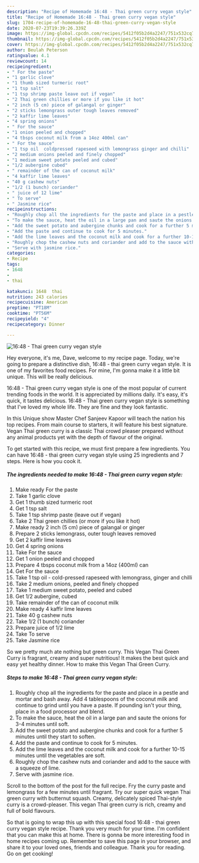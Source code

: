 ```yaml
---
description: "Recipe of Homemade 16:48 - Thai green curry vegan style"
title: "Recipe of Homemade 16:48 - Thai green curry vegan style"
slug: 1704-recipe-of-homemade-16-48-thai-green-curry-vegan-style
date: 2020-07-23T19:39:26.339Z
image: https://img-global.cpcdn.com/recipes/5412f05b2d4a2247/751x532cq70/1648-thai-green-curry-vegan-style-recipe-main-photo.jpg
thumbnail: https://img-global.cpcdn.com/recipes/5412f05b2d4a2247/751x532cq70/1648-thai-green-curry-vegan-style-recipe-main-photo.jpg
cover: https://img-global.cpcdn.com/recipes/5412f05b2d4a2247/751x532cq70/1648-thai-green-curry-vegan-style-recipe-main-photo.jpg
author: Beulah Peterson
ratingvalue: 4.1
reviewcount: 14
recipeingredient:
- " For the paste"
- "1 garlic clove"
- "1 thumb sized turmeric root"
- "1 tsp salt"
- "1 tsp shrimp paste leave out if vegan"
- "2 Thai green chillies or more if you like it hot"
- "2 inch (5 cm) piece of galangal or ginger"
- "2 sticks lemongrass outer tough leaves removed"
- "2 kaffir lime leaves"
- "4 spring onions"
- " For the sauce"
- "1 onion peeled and chopped"
- "4 tbsps coconut milk from a 14oz 400ml can"
- " For the sauce"
- "1 tsp oil  coldpressed rapeseed with lemongrass ginger and chilli"
- "2 medium onions peeled and finely chopped"
- "1 medium sweet potato peeled and cubed"
- "1/2 aubergine cubed"
- " remainder of the can of coconut milk"
- "4 kaffir lime leaves"
- "40 g cashew nuts"
- "1/2 (1 bunch) coriander"
- " juice of 12 lime"
- " To serve"
- " Jasmine rice"
recipeinstructions:
- "Roughly chop all the ingredients for the paste and place in a pestle and mortar and bash away. Add 4 tablespoons of the coconut milk and continue to grind until you have a paste. If pounding isn&#39;t your thing, place in a food processor and blend."
- "To make the sauce, heat the oil in a large pan and saute the onions for 3-4 minutes until soft."
- "Add the sweet potato and aubergine chunks and cook for a further 5 minutes until they start to soften."
- "Add the paste and continue to cook for 5 minutes."
- "Add the lime leaves and the coconut milk and cook for a further 10-15 minutes until the vegetables are soft."
- "Roughly chop the cashew nuts and coriander and add to the sauce with a squeeze of lime."
- "Serve with jasmine rice."
categories:
- Recipe
tags:
- 1648
- 
- thai

katakunci: 1648  thai 
nutrition: 243 calories
recipecuisine: American
preptime: "PT18M"
cooktime: "PT56M"
recipeyield: "4"
recipecategory: Dinner

---
```



![16:48 - Thai green curry vegan style](https://img-global.cpcdn.com/recipes/5412f05b2d4a2247/751x532cq70/1648-thai-green-curry-vegan-style-recipe-main-photo.jpg)

Hey everyone, it's me, Dave, welcome to my recipe page. Today, we're going to prepare a distinctive dish, 16:48 - thai green curry vegan style. It is one of my favorites food recipes. For mine, I'm gonna make it a little bit unique. This will be really delicious.

16:48 - Thai green curry vegan style is one of the most popular of current trending foods in the world. It is appreciated by millions daily. It's easy, it's quick, it tastes delicious. 16:48 - Thai green curry vegan style is something that I've loved my whole life. They are fine and they look fantastic.

In this Unique show Master Chef Sanjeev Kapoor will teach the nation his top recipes. From main course to starters, it will feature his best signature. Vegan Thai green curry is a classic Thai crowd pleaser prepared without any animal products yet with the depth of flavour of the original.


To get started with this recipe, we must first prepare a few ingredients. You can have 16:48 - thai green curry vegan style using 25 ingredients and 7 steps. Here is how you cook it.

<!--inarticleads1-->

##### The ingredients needed to make 16:48 - Thai green curry vegan style:

1. Make ready  For the paste
1. Take 1 garlic clove
1. Get 1 thumb sized turmeric root
1. Get 1 tsp salt
1. Take 1 tsp shrimp paste (leave out if vegan)
1. Take 2 Thai green chillies (or more if you like it hot)
1. Make ready 2 inch (5 cm) piece of galangal or ginger
1. Prepare 2 sticks lemongrass, outer tough leaves removed
1. Get 2 kaffir lime leaves
1. Get 4 spring onions
1. Take  For the sauce
1. Get 1 onion peeled and chopped
1. Prepare 4 tbsps coconut milk from a 14oz (400ml) can
1. Get  For the sauce
1. Take 1 tsp oil - cold-pressed rapeseed with lemongrass, ginger and chilli
1. Take 2 medium onions, peeled and finely chopped
1. Take 1 medium sweet potato, peeled and cubed
1. Get 1/2 aubergine, cubed
1. Take  remainder of the can of coconut milk
1. Make ready 4 kaffir lime leaves
1. Take 40 g cashew nuts
1. Take 1/2 (1 bunch) coriander
1. Prepare  juice of 1/2 lime
1. Take  To serve
1. Take  Jasmine rice


So we pretty much ate nothing but green curry. This Vegan Thai Green Curry is fragrant, creamy and super nutritious! It makes the best quick and easy yet healthy dinner. How to make this Vegan Thai Green Curry. 

<!--inarticleads2-->

##### Steps to make 16:48 - Thai green curry vegan style:

1. Roughly chop all the ingredients for the paste and place in a pestle and mortar and bash away. Add 4 tablespoons of the coconut milk and continue to grind until you have a paste. If pounding isn&#39;t your thing, place in a food processor and blend.
1. To make the sauce, heat the oil in a large pan and saute the onions for 3-4 minutes until soft.
1. Add the sweet potato and aubergine chunks and cook for a further 5 minutes until they start to soften.
1. Add the paste and continue to cook for 5 minutes.
1. Add the lime leaves and the coconut milk and cook for a further 10-15 minutes until the vegetables are soft.
1. Roughly chop the cashew nuts and coriander and add to the sauce with a squeeze of lime.
1. Serve with jasmine rice.


Scroll to the bottom of the post for the full recipe. Fry the curry paste and lemongrass for a few minutes until fragrant. Try our super quick vegan Thai green curry with butternut squash. Creamy, delicately spiced Thai-style curry is a crowd-pleaser. This vegan Thai green curry is rich, creamy and full of bold flavours. 

So that is going to wrap this up with this special food 16:48 - thai green curry vegan style recipe. Thank you very much for your time. I'm confident that you can make this at home. There is gonna be more interesting food in home recipes coming up. Remember to save this page in your browser, and share it to your loved ones, friends and colleague. Thank you for reading. Go on get cooking!
